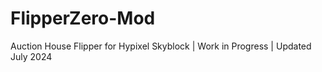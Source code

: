 # FlipperZero-Mod
Auction House Flipper for Hypixel Skyblock | Work in Progress | Updated July 2024
